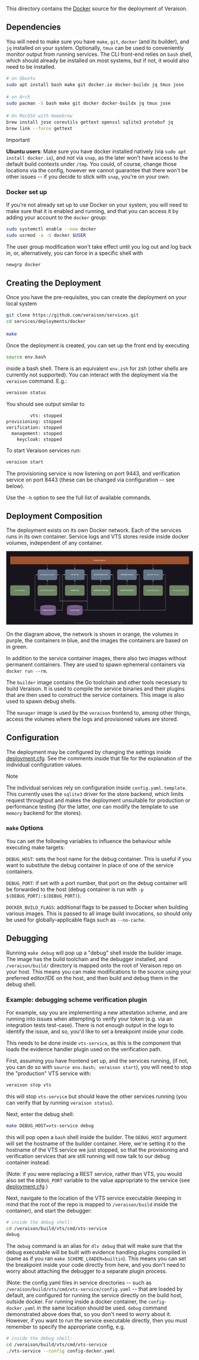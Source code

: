 This directory contains the [Docker](https://www.docker.com/) source for the
deployment of Veraison.

## Dependencies

You will need to make sure you have `make`, `git`, `docker` (and its builder),
and `jq` installed on your system. Optionally, `tmux` can be used to
conveniently monitor output from running services. The CLI front-end relies on
`bash` shell, which should already be installed on most systems, but if not, it
would also need to be installed.

```sh
# on Ubuntu
sudo apt install bash make git docker.io docker-buildx jq tmux jose

# on Arch
sudo pacman -S bash make git docker docker-buildx jq tmux jose

# On MacOSX with Homebrew
brew install jose coreutils gettext openssl sqlite3 protobuf jq
brew link --force gettext
```

> [!IMPORTANT]
> **Ubuntu users**: Make sure you have docker installed natively (via `sudo apt
> install docker.io`), and _not_ via `snap`, as the later won't have access to
> the default build contexts under `/tmp`. You could, of course, change those
> locations via the config, however we cannot guarantee that there won't be
> other issues -- if you decide to stick with `snap`, you're on your own.

### Docker set up

If you're not already set up to use Docker on your system, you will need to
make sure that it is enabled and running, and that you can access it by adding
your account to the `docker` group:

```sh
sudo systemctl enable --now docker
sudo usrmod -a -G docker $USER
```

The user group modification won't take effect until you log out and log back
in, or, alternatively, you can force in a specific shell with

```sh
newgrp docker
```

## Creating the Deployment

Once you have the pre-requisites, you can create the deployment on your local
system 

```sh
git clone https://github.com/veraison/services.git
cd services/deployments/docker

make
```

Once the deployment is created, you can set up the front end by executing

```sh
source env.bash
```

inside a bash shell. There is an equivalent `env.zsh` for zsh (other shells are
currently not supported). You can interact with the deployment via the
`veraison` command. E.g.:

```sh
veraison status
```

You should see output similar to

```
         vts: stopped
provisioning: stopped
verification: stopped
  management: stopped
    keycloak: stopped
```

To start Veraison services run:

```sh
veraison start
```

The provisioning service is now listening on port 9443, and verification
service on port 8443 (these can be changed via configuration -- see below).

Use the `-h` option to see the full list of available commands.


## Deployment Composition

The deployment exists on its own Docker network. Each of the services runs in
its own container. Service logs and VTS stores reside inside docker volumes,
independent of any container.

![deployment composition](./misc/veraison-docker-deployment.png)

On the diagram above, the network is shown in orange, the volumes in purple,
the containers in blue, and the images the containers are based on in green.

In addition to the service container images, there also two images without
permanent containers. They are used to spawn ephemeral containers via `docker
run --rm`.

The `builder` image contains the Go toolchain and other tools necessary to
build Veraison. It is used to compile the service binaries and their plugins
that are then used to construct the service containers. This image is also used
to spawn debug shells.

The `manager` image is used by the `veraison` frontend to, among other things,
access the volumes where the logs and provisioned values are stored.


## Configuration

The deployment may be configured by changing the settings inside
[deployment.cfg](./deployment.cfg). See the comments inside that file for the
explanation of the individual configuration values.

> [!NOTE]
> The individual services rely on configuration inside `config.yaml.template`.
> This currently uses the `sqlite3` driver for the store backend, which limits
> request throughput and makes the deployment unsuitable for production or
> performance testing (for the latter, one can modify the template to use
> `memory` backend for the stores).

### `make` Options

You can set the following variables to influence the behaviour while executing
make targets:

`DEBUG_HOST`: sets the host name for the debug container. This is useful if you
want to substitute the debug container in place of one of the service
containers.

`DEBUG_PORT`: if set with a port number, that port on the debug container will
be forwarded to the host (debug container is run with `-p
$(DEBUG_PORT):$(DEBUG_PORT)`).

`DOCKER_BUILD_FLAGS`: additional flags to be passed to Docker when building
various images. This is passed to all image build invocations, so should only
be used for globally-applicable flags such as `--no-cache`.


## Debugging

Running `make debug` will pop up a "debug" shell inside the builder image. The
image has the build toolchain and the debugger installed, and
`/veraison/build/` directory is mapped onto the root of Veraison repo on your
host. This means you can make modifications to the source using your preferred
editor/IDE on the host, and then build and debug them in the debug shell.


### Example: debugging scheme verification plugin

For example, say you are implementing a new attestation scheme, and are running
into issues when attempting to verify your token (e.g. via an integration
tests test-case). There is not enough output in the logs to identify the issue,
and so, you'd like to set a breakpoint inside your code.

This needs to be done inside `vts-service`, as this is the component that
loads the evidence handler plugin used on the verification path.

First, assuming you have frontend set up, and the services running, (if not,
you can do so with `source env.bash; veraison start`), you will need to stop
the "production" VTS service with:

```sh
veraison stop vts
```

this will stop `vts-service` but should leave the other services running (you
can verify that by running `veraison status`).

Next, enter the debug shell:

```sh
make DEBUG_HOST=vts-service debug
```

this will pop open a `bash` shell inside the builder. The `DEBUG_HOST` argument
will set the hostname of the builder container. Here, we're setting it to the
hostname of the VTS service we just stopped, so that the provisioning and
verification services that are still running will now talk to our debug container
instead.

(Note: if you were replacing a REST service, rather than VTS, you would also
set the `DEBUG_PORT` variable to the value appropriate to the service (see
[deployment.cfg](./deployment.cfg).)

Next, navigate to the location of the VTS service executable (keeping in mind
that the root of the repo is mapped to `/veraison/build` inside the container),
and start the debugger:

```sh
# inside the debug shell:
cd /veraison/build/vts/cmd/vts-service
debug
```

The `debug` command is an alias for `dlv debug` that will make sure that the
debug executable will be built with evidence handling plugins compiled in (same
as if you ran `make SCHEME_LOADER=builtin`). This means you can set the
breakpoint inside your code directly from here, and you don't need to worry
about attaching the debugger to a separate plugin process.

(Note: the config.yaml files in service directories -- such as
`/veraison/build/vts/cmd/vts-service/config.yaml` -- that are loaded by
default, are configured for running the service directly on the build host,
outside docker. For running inside a docker container, the `config-docker.yaml`
in the same location should be used. `debug` command demonstrated above does
that, so you don't need to worry about it. However, if you want to run the
service executable directly, then you must remember to specify the appropriate
config, e.g.

```sh
# inside the debug shell:
cd /veraison/build/vts/cmd/vts-service
./vts-service --config config-docker.yaml
```
